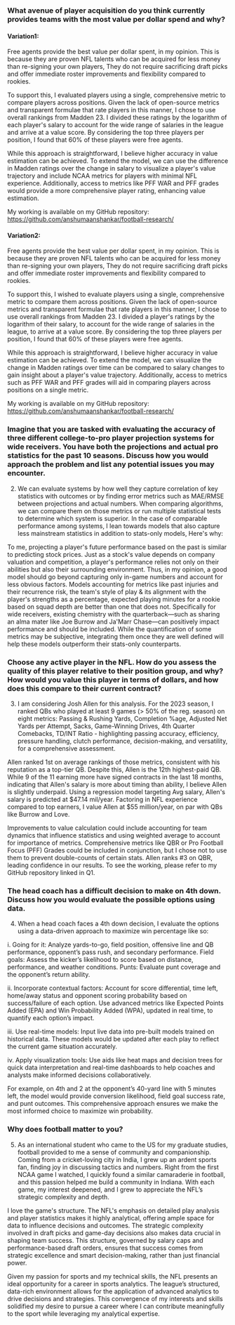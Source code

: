 ### What avenue of player acquisition do you think currently provides teams with the most value per dollar spend and why?

#### Variation1:
Free agents provide the best value per dollar spent, in my opinion. This is because they are proven NFL talents who can be acquired for less money than re-signing your own players, They do not require sacrificing draft picks and offer immediate roster improvements and flexibility compared to rookies.

To support this, I evaluated players using a single, comprehensive metric to compare players across positions. Given the lack of open-source metrics and transparent formulae that rate players in this manner, I chose to use overall rankings from Madden 23. I divided these ratings by the logarithm of each player's salary to account for the wide range of salaries in the league and arrive at a value score. By considering the top three players per position, I found that 60% of these players were free agents.

While this approach is straightforward, I believe higher accuracy in value estimation can be achieved. To extend the model, we can use the difference in Madden ratings over the change in salary to visualize a player's value trajectory and include NCAA metrics for players with minimal NFL experience. Additionally, access to metrics like PFF WAR and PFF grades would provide a more comprehensive player rating, enhancing value estimation.

My working is available on my GitHub repository: https://github.com/anshumaanshankar/football-research/


#### Variation2:
Free agents provide the best value per dollar spent, in my opinion. This is because they are proven NFL talents who can be acquired for less money than re-signing your own players, They do not require sacrificing draft picks and offer immediate roster improvements and flexibility compared to rookies.

To support this, I wished to evaluate players using a single, comprehensive metric to compare them across positions. Given the lack of open-source metrics and transparent formulae that rate players in this manner, I chose to use overall rankings from Madden 23. I divided a player's ratings by the logarithm of their salary, to account for the wide range of salaries in the league, to arrive at a value score. By considering the top three players per position, I found that 60% of these players were free agents.

While this approach is straightforward, I believe higher accuracy in value estimation can be achieved. To extend the model, we can visualize the change in Madden ratings over time can be compared to salary changes to gain insight about a player's value trajectory. Additionally, access to metrics such as PFF WAR and PFF grades will aid in comparing players across positions on a single metric.

My working is available on my GitHub repository: https://github.com/anshumaanshankar/football-research/

### Imagine that you are tasked with evaluating the accuracy of three different college-to-pro player projection systems for wide receivers. You have both the projections and actual pro statistics for the past 10 seasons. Discuss how you would approach the problem and list any potential issues you may encounter.

2. We can evaluate systems by how well they capture correlation of key statistics with outcomes or by finding error metrics such as MAE/RMSE between projections and actual numbers. When comparing algorithms, we can compare them on those metrics or run multiple statistical tests to determine which system is superior. In the case of comparable performance among systems, I lean towards models that also capture less mainstream statistics in addition to stats-only models, Here's why:

To me, projecting a player's future performance based on the past is similar to predicting stock prices. Just as a stock's value depends on company valuation and competition, a player's performance relies not only on their abilities but also their surrounding environment. Thus, in my opinion, a good model should go beyond capturing only in-game numbers and account for less obvious factors. Models accounting for metrics like past injuries and their recurrence risk, the team's style of play & its alignment with the player's strengths as a percentage, expected playing minutes for a rookie based on squad depth are better than one that does not. Specifically for wide receivers, existing chemistry with the quarterback—such as sharing an alma mater like Joe Burrow and Ja'Marr Chase—can positively impact performance and should be included. While the quantification of some metrics may be subjective, integrating them once they are well defined will help these models outperform their stats-only counterparts.

### Choose any active player in the NFL. How do you assess the quality of this player relative to their position group, and why? How would you value this player in terms of dollars, and how does this compare to their current contract?

3. I am considering Josh Allen for this analysis. For the 2023 season, I ranked QBs who played at least 9 games (> 50% of the reg. season) on eight metrics: Passing & Rushing Yards, Completion %age, Adjusted Net Yards per Attempt, Sacks, Game-Winning Drives, 4th Quarter Comebacks, TD/INT Ratio - highlighting passing accuracy, efficiency, pressure handling, clutch performance, decision-making, and versatility, for a comprehensive assessment. 

Allen ranked 1st on average rankings of those metrics, consistent with his reputation as a top-tier QB. Despite this, Allen is the 12th highest-paid QB. While 9 of the 11 earning more have signed contracts in the last 18 months, indicating that Allen's salary is more about timing than ability, I believe Allen is slightly underpaid. Using a regression model targeting Avg salary, Allen's salary is predicted at $47.14 mil/year. Factoring in NFL experience compared to top earners, I value Allen at $55 million/year, on par with QBs like Burrow and Love.
  
Improvements to value calculation could include accounting for team dynamics that influence statistics and using weighted average to account for importance of metrics. Comprehensive metrics like QBR or Pro Football Focus (PFF) Grades could be included in conjunction, but I chose not to use them to prevent double-counts of certain stats. Allen ranks #3 on QBR, leading confidence in our results. To see the working, please refer to my GitHub repository linked in Q1.

### The head coach has a difficult decision to make on 4th down. Discuss how you would evaluate the possible options using data.

4. When a head coach faces a 4th down decision, I evaluate the options using a data-driven approach to maximize win percentage like so:

i. Going for it: Analyze yards-to-go, field position, offensive line and QB performance, opponent’s pass rush, and secondary performance. 
Field goals: Assess the kicker’s likelihood to score based on distance, performance, and weather conditions. 
Punts: Evaluate punt coverage and the opponent’s return ability.

ii. Incorporate contextual factors: Account for score differential, time left, home/away status and opponent scoring probability based on success/failure of each option. Use advanced metrics like Expected Points Added (EPA) and Win Probability Added (WPA), updated in real time, to quantify each option’s impact.

iii. Use real-time models: Input live data into pre-built models trained on historical data. These models would be updated after each play to reflect the current game situation accurately.

iv. Apply visualization tools: Use aids like heat maps and decision trees for quick data interpretation and real-time dashboards to help coaches and analysts make informed decisions collaboratively.

For example, on 4th and 2 at the opponent’s 40-yard line with 5 minutes left, the model would provide conversion likelihood, field goal success rate, and punt outcomes. This comprehensive approach ensures we make the most informed choice to maximize win probability.

### Why does football matter to you?

5. As an international student who came to the US for my graduate studies, football provided to me a sense of community and companionship. Coming from a cricket-loving city in India, I grew up an ardent sports fan, finding joy in discussing tactics and numbers. Right from the first NCAA game I watched, I quickly found a similar camaraderie in football, and this passion helped me build a community in Indiana. With each game, my interest deepened, and I grew to appreciate the NFL’s strategic complexity and depth.

I love the game's structure. The NFL's emphasis on detailed play analysis and player statistics makes it highly analytical, offering ample space for data to influence decisions and outcomes. The strategic complexity involved in draft picks and game-day decisions also makes data crucial in shaping team success. This structure, governed by salary caps and performance-based draft orders, ensures that success comes from strategic excellence and smart decision-making, rather than just financial power.

Given my passion for sports and my technical skills, the NFL presents an ideal opportunity for a career in sports analytics. The league’s structured, data-rich environment allows for the application of advanced analytics to drive decisions and strategies. This convergence of my interests and skills solidified my desire to pursue a career where I can contribute meaningfully to the sport while leveraging my analytical expertise.


